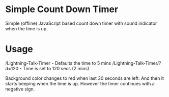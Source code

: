 Simple Count Down Timer
===

Simple (offline) JavaScript based count down timer with sound indicator when the time is up.

Usage
==
/Lightning-Talk-Timer - Defaults the time to 5 mins
/Lightning-Talk-Timer/?d=120 - Time is set to 120 secs (2 mins)

Background color changes to red when last 30 seconds are left. And then it starts beeping when the time is up. However the timer continues with a negative sign.
